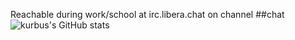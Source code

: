 Reachable during work/school at irc.libera.chat on channel ##chat <br>
![kurbus's GitHub stats](https://github-readme-stats.vercel.app/api?username=kurbus&show_icons=true&theme=dark&count_private=true)
